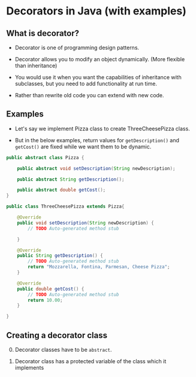 # Decorators in Java (with examples)

## What is decorator?

- Decorator is one of programming design patterns.

- Decorator allows you to modify an object dynamically. (More flexible than inheritance)

- You would use it when you want the capabilities of inheritance with subclasses, but you need to add functionality at run time.

- Rather than rewrite old code you can extend with new code.

## Examples

- Let's say we implement Pizza class to create ThreeCheesePizza class.

- But in the below examples, return values for `getDescription()` and `getCost()` are fixed while we want them to be dynamic.

```java
public abstract class Pizza {

	public abstract void setDescription(String newDescription);

	public abstract String getDescription();

	public abstract double getCost();
}

```

```java
public class ThreeCheesePizza extends Pizza{

	@Override
	public void setDescription(String newDescription) {
		// TODO Auto-generated method stub

	}

	@Override
	public String getDescription() {
		// TODO Auto-generated method stub
		return "Mozzarella, Fontina, Parmesan, Cheese Pizza";
	}

	@Override
	public double getCost() {
		// TODO Auto-generated method stub
		return 10.00;
	}

}

```

## Creating a decorator class

0. Decorator classes have to be `abstract`.

1. Decorator class has a protected variable of the class which it implements
